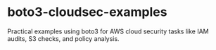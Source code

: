 # boto3-cloudsec-examples
Practical examples using boto3 for AWS cloud security tasks like IAM audits, S3 checks, and policy analysis.
